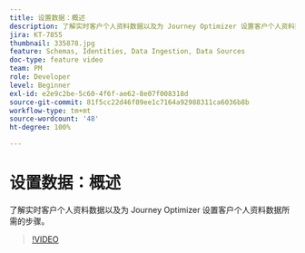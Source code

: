 ```yaml
---
title: 设置数据：概述
description: 了解实时客户个人资料数据以及为 Journey Optimizer 设置客户个人资料数据所需的步骤。
jira: KT-7855
thumbnail: 335878.jpg
feature: Schemas, Identities, Data Ingestion, Data Sources
doc-type: feature video
team: PM
role: Developer
level: Beginner
exl-id: e2e9c2be-5c60-4f6f-ae62-8e07f008318d
source-git-commit: 81f5cc22d46f89ee1c7164a92988311ca6036b8b
workflow-type: tm+mt
source-wordcount: '48'
ht-degree: 100%

---
```


# 设置数据：概述

了解实时客户个人资料数据以及为 Journey Optimizer 设置客户个人资料数据所需的步骤。

>[!VIDEO](https://video.tv.adobe.com/v/335878?quality=12&learn=on)
